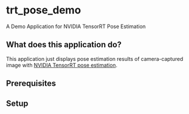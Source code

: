 # trt_pose_demo
A Demo Application for NVIDIA TensorRT Pose Estimation

## What does this application do?
This application just displays pose estimation results of camera-captured image with [NVIDIA TensorRT pose estimation](https://github.com/NVIDIA-AI-IOT/trt_pose).

## Prerequisites

## Setup

